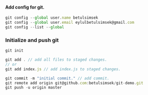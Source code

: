 #### Add config for git.

```javascript
git config --global user.name betulsimsek
git config --global user.email eylulbetulsimsek@gmail.com
git config --list --global
```

### Initialize and push git

```javascript
git init

git add . // add all files to staged changes.
// or 
git add index.js // add index.js to staged changes.

git commit -m "initial commit." // add commit.
git remote add origin git@github.com:betulsimsek/git-demo.git
git push -u origin master
```


<!-- 
push 
pull 
commit 
branch
rebase
merge 
-->